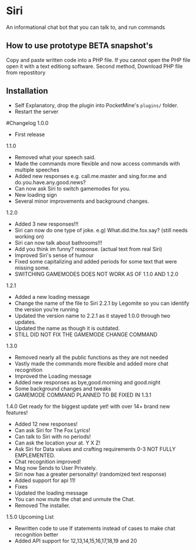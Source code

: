 # Siri

An informational chat bot that you can talk to, and run commands

## How to use prototype BETA snapshot's
Copy and paste written code into a PHP file. If you cannot open the PHP file open it with a text editiong software.
Second method, Download PHP file from repostitory
## Installation
- Self Explanatory, drop the plugin into PocketMine's `plugins/` folder.
- Restart the server

#Changelog
1.0.0
- First release


1.1.0
- Removed what your speech said.
- Made the commands more flexible and now access commands with multiple speeches
- Added new responses e.g. call.me.master and sing.for.me and do.you.have.any.good.news?
- Can now ask Siri to switch gamemodes for you.
- New loading sign
- Several minor improvements and background changes.


1.2.0
- Added 3 new responses!!!
- Siri can now do one type of joke. e.g) What.did.the.fox.say? (still needs working on) 
- Siri can now talk about bathrooms!!!
- Add you think im funny? response. (actual text from real Siri) 
- Improved Siri's sense of humour
- Fixed some capitalizing and added periods for some text that were missing some.
- SWITCHING GAMEMODES DOES NOT WORK AS OF 1.1.0 AND 1.2.0


1.2.1
- Added a new loading message
- Change the name of the file to Siri 2.2.1 by Legomite so you can identify the version you’re running
- Updated the version name to 2.2.1 as it stayed 1.0.0 through two updates.
- Updated the name as though it is outdated.
- STILL DID NOT FIX THE GAMEMODE CHANGE COMMAND


1.3.0
- Removed nearly all the public functions as they are not needed
- Vastly made the commands more flexible and added more chat recognition
- Improved the Loading message
- Added new responses as bye,good.morning and good.night
- Some background changes and tweaks
- GAMEMODE COMMAND PLANNED TO BE FIXED IN 1.3.1


1.4.0
 Get ready for the biggest update yet! with over 14+ brand new features!
- Added 12 new responses!
- Can ask Siri for The Fox Lyrics!
- Can talk to Siri with no periods!
- Can ask the location your at. Y X Z!
- Ask Siri for Data values and crafting requirements 0-3 NOT FULLY EMPLEMENTED.
- Chat recognition improved!
- Msg now Sends to User Privately.
- Siri now has a greater personality! (randomized text response)
- Added support for api 11!
- Fixes
- Updated the loading message
- You can now mute the chat and unmute the Chat.
- Removed The installer.

1.5.0 Upcoming List
- Rewritten code to use If statements instead of cases to make chat recognition better
- Added API support for 12,13,14,15,16,17,18,19 and 20

 
